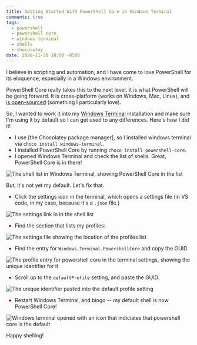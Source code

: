 ```yaml
---
title: Getting Started With PowerShell Core in Windows Terminal
comments: true
tags:
  - powershell
  - powershell core
  - windows terminal
  - shells
  - chocolatey
date: 2020-11-30 10:00 -0500
---
```

I believe in scripting and automation, and I have come to love PowerShell for its eloquence, especially in a Windows environment.

PowerShell Core really takes this to the next level. It is what PowerShell will be going forward. It is cross-platform (works on Windows, Mac, Linux), and [is open-sourced](https://github.com/PowerShell/PowerShell) (something I particularly love).

So, I wanted to work it into my [Windows Terminal](https://github.com/microsoft/terminal) installation and make sure I'm using it by default so I can get used to any differences. Here's how I did it!

* I use [the Chocolatey package manager], so I installed windows terminal via `choco install windows-terminal`.
* I installed PowerShell Core by running `choco install powershell-core`.
* I opened Windows Terminal and check the list of shells. Great, PowerShell Core is in there!

![The shell list in Windows Terminal, showing PowerShell Core in the list]({{site.post-images}}/getting-started-with-powershell-core-in-windows-terminal/01_PowerShellTerminalInList.png)

But, it's not yet my default. Let's fix that.

* Click the settings icon in the terminal, which opens a settings file (in VS code, in my case, because it's a `.json` file.)

![The settings link in in the shell list]({{site.post-images}}/getting-started-with-powershell-core-in-windows-terminal/02_Settings.png)

* Find the section that lists my profiles:

![The settings file showing the location of the profiles list]({{site.post-images}}/getting-started-with-powershell-core-in-windows-terminal/03_ProfilesListInSettings.png)

* Find the entry for `Windows.Terminal.PowershellCore` and copy the GUID

![The profile entry for powershell core in the terminal settings, showing the unique identifier for it]({{site.post-images}}/getting-started-with-powershell-core-in-windows-terminal/04_FindingGuid.png)

* Scroll up to the `defaultProfile` setting, and paste the GUID.

![The unique identifier pasted into the default profile setting]({{site.post-images}}/getting-started-with-powershell-core-in-windows-terminal/05_PastingGuid.png)

* Restart Windows Terminal, and bingo -- my default shell is now PowerShell Core!

![Windows terminal opened with an icon that indiciates that powershell core is the default]({{site.post-images}}/getting-started-with-powershell-core-in-windows-terminal/06_ItWorks.png)

Happy shelling!

